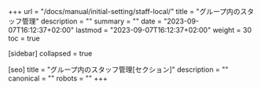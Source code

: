 +++
url = "/docs/manual/initial-setting/staff-local/"
title = "グループ内のスタッフ管理"
description = ""
summary = ""
date = "2023-09-07T16:12:37+02:00"
lastmod = "2023-09-07T16:12:37+02:00"
weight = 30
toc = true

[sidebar]
collapsed = true

[seo]
title = "グループ内のスタッフ管理[セクション]"
description = ""
canonical = ""
robots = ""
+++
